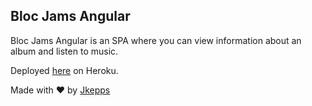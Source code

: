 ## Bloc Jams Angular

Bloc Jams Angular is an SPA where you can view information about an album and listen to music.

Deployed [here](http://bloc-jams-angular-jepps.herokuapp.com/album) on Heroku.

Made with &hearts; by [Jkepps](http://github.com/jkepps)